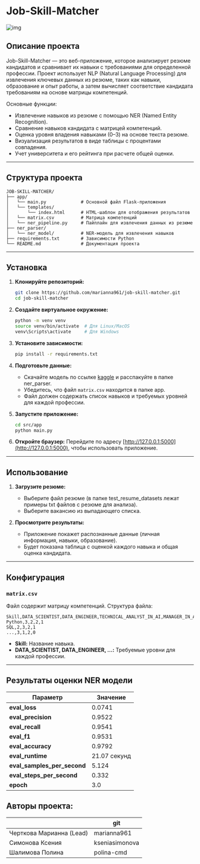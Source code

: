 # Job-Skill-Matcher

![img](img/result.jpg)

## Описание проекта

Job-Skill-Matcher — это веб-приложение, которое анализирует резюме кандидатов и сравнивает их навыки с требованиями для определенной профессии. Проект использует NLP (Natural Language Processing) для извлечения ключевых данных из резюме, таких как навыки, образование и опыт работы, а затем вычисляет соответствие кандидата требованиям на основе матрицы компетенций.

Основные функции:

- Извлечение навыков из резюме с помощью NER (Named Entity Recognition).
- Сравнение навыков кандидата с матрицей компетенций.
- Оценка уровня владения навыками (0–3) на основе текста резюме.
- Визуализация результатов в виде таблицы с процентами совпадения.
- Учет университета и его рейтинга при расчете общей оценки.

---

## Структура проекта

```
JOB-SKILL-MATCHER/
├── app/
│   └── main.py             # Основной файл Flask-приложения
│   └── templates/
│   	└── index.html      # HTML-шаблон для отображения результатов
│   └── matrix.csv          # Матрица компетенций
│   └── ner_pipeline.py     # Пайплайн для извлечения данных из резюме
├── ner_parser/
│   └── ner_model/          # NER-модель для извлечения навыков
├── requirements.txt        # Зависимости Python
└── README.md               # Документация проекта
```

---

## Установка

1. **Клонируйте репозиторий:**

   ```bash
   git clone https://github.com/marianna961/job-skill-matcher.git
   cd job-skill-matcher
   ```
2. **Создайте виртуальное окружение:**

   ```bash
   python -m venv venv
   source venv/bin/activate  # Для Linux/MacOS
   venv\Scripts\activate     # Для Windows
   ```
3. **Установите зависимости:**

   ```bash
   pip install -r requirements.txt
   ```
4. **Подготовьте данные:**

   - Скачайте модель по ссылке [kaggle](https://www.kaggle.com/models/mariannach/ner_job_skill_matcher/) и расспакуйте в папке ner_parser.
   - Убедитесь, что файл `matrix.csv` находится в папке app.
   - Файл должен содержать список навыков и требуемых уровней для каждой профессии.
5. **Запустите приложение:**

   ```bash
   cd src/app
   python main.py
   ```
6. **Откройте браузер:**
   Перейдите по адресу [http://127.0.0.1:5000](http://127.0.0.1:5000), чтобы использовать приложение.

---

## Использование

1. **Загрузите резюме:**

   - Выберите файл резюме (в папке test_resume_datasets лежат примеры txt файлов с резюме для анализа).
   - Выберите вакансию из выпадающего списка.
2. **Просмотрите результаты:**

   - Приложение покажет распознанные данные (личная информация, навыки, образование).
   - Будет показана таблица с оценкой каждого навыка и общая оценка кандидата.

---

## Конфигурация

### `matrix.csv`

Файл содержит матрицу компетенций. Структура файла:

```csv
Skill,DATA_SCIENTIST,DATA_ENGINEER,TECHNICAL_ANALYST_IN_AI,MANAGER_IN_AI
Python,3,2,2,1
SQL,2,3,2,1
...,3,1,2,0
```

- **Skill:** Название навыка.
- **DATA_SCIENTIST, DATA_ENGINEER, ...:** Требуемые уровни для каждой профессии.

---

## Результаты оценки NER модели

| Параметр                  | Значение    |
| --------------------------------- | ------------------- |
| **eval_loss**               | 0.0741              |
| **eval_precision**          | 0.9522              |
| **eval_recall**             | 0.9541              |
| **eval_f1**                 | 0.9531              |
| **eval_accuracy**           | 0.9792              |
| **eval_runtime**            | 21.07 секунд |
| **eval_samples_per_second** | 5.124               |
| **eval_steps_per_second**   | 0.332               |
| **epoch**                   | 3.0                 |

## Авторы проекта:

|                                          | git            |
| ---------------------------------------- | -------------- |
| Черткова Марианна (Lead) | marianna961    |
| Симонова Ксения            | kseniasimonova |
| Шалимова Полина            | polina-cmd     |
